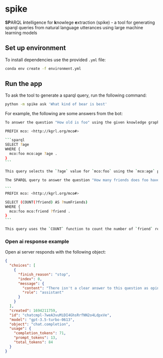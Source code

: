 # spike

**SP**ARQL **i**ntelligence for **k**nowlege **e**xtraction (spike) - a tool for generating sparql queries from natural language utterances using large machine learning models

## Set up environment

To install dependencies use the provided `.yml` file:

```sh
conda env create -f environment.yml
```

## Run the app

To ask the tool to generate a sparql query, run the following command:

```sh
python -m spike ask 'What kind of bear is best'
```

For example, the following are some answers from the bot:

````sh
To answer the question "How old is foo" using the given knowledge graph, you can use the following SPARQL query:

PREFIX mco: <http://kgrl.org/mco#>

```sparql
SELECT ?age
WHERE {
  mco:foo mco:age ?age .
}
```

This query selects the `?age` value for `mco:foo` using the `mco:age` property. By executing this query, you will get the age of foo as the result.
````

````sh
The SPARQL query to answer the question "How many friends does foo have?" using the given graph is as follows:

```
PREFIX mco: <http://kgrl.org/mco#>

SELECT (COUNT(?friend) AS ?numFriends)
WHERE {
  mco:foo mco:friend ?friend .
}
```

This query uses the `COUNT` function to count the number of `friend` relationships for the resource `mco:foo`. The result variable is named `numFriends`.
````

### Open ai response example

Open ai server responds with the following object:

```json
{
  "choices": [
    {
      "finish_reason": "stop",
      "index": 0,
      "message": {
        "content": "There isn't a clear answer to this question as opinions may vary. Some people might argue that the grizzly bear is the best due to its strength and size, while others might say the polar bear is the best because of its adaptability to extreme cold environments. Ultimately, the \"best\" bear depends on personal preferences and the specific criteria being considered.",
        "role": "assistant"
      }
    }
  ],
  "created": 1694211759,
  "id": "chatcmpl-7weA3vuMiDI4GhsRrfNN2o4LdpxVe",
  "model": "gpt-3.5-turbo-0613",
  "object": "chat.completion",
  "usage": {
    "completion_tokens": 71,
    "prompt_tokens": 13,
    "total_tokens": 84
  }
}
```
